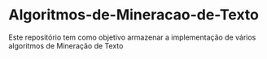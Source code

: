 # Algoritmos-de-Mineracao-de-Texto
Este repositório tem como objetivo armazenar a implementação de vários algoritmos de Mineração de Texto

